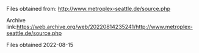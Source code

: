 Files obtained from: http://www.metroplex-seattle.de/source.php

Archive link:https://web.archive.org/web/20220814235241/http://www.metroplex-seattle.de/source.php

Files obtained 2022-08-15